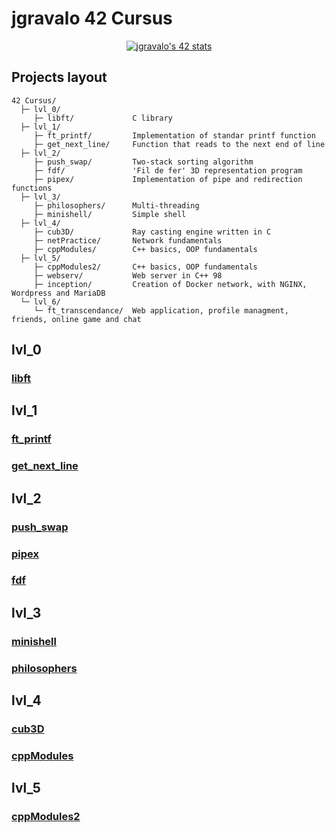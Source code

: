 # jgravalo 42 Cursus

<div align="center">
  
[![jgravalo's 42 stats](https://badge.mediaplus.ma/greenbinary/jgravalo?1337Badge=off&UM6P=off)](https://github.com/jgravalo/42Cursus)

</div>

## Projects layout

    42 Cursus/
      ├─ lvl_0/
         ├─ libft/             C library
      ├─ lvl_1/
         ├─ ft_printf/         Implementation of standar printf function
         ├─ get_next_line/     Function that reads to the next end of line
      ├─ lvl_2/
         ├─ push_swap/         Two-stack sorting algorithm
         ├─ fdf/               'Fil de fer' 3D representation program
         ├─ pipex/             Implementation of pipe and redirection functions
      ├─ lvl_3/
         ├─ philosophers/      Multi-threading
         ├─ minishell/         Simple shell
      ├─ lvl_4/
         ├─ cub3D/             Ray casting engine written in C
         ├─ netPractice/       Network fundamentals
         ├─ cppModules/        C++ basics, OOP fundamentals
      ├─ lvl_5/
         ├─ cppModules2/       C++ basics, OOP fundamentals
         ├─ webserv/           Web server in C++ 98
         ├─ inception/         Creation of Docker network, with NGINX, Wordpress and MariaDB
      └─ lvl_6/
         └─ ft_transcendance/  Web application, profile managment, friends, online game and chat

## lvl_0
### [libft](https://github.com/jgravalo/Libft)
## lvl_1
### [ft_printf](https://github.com/jgravalo/ft_printf)
### [get_next_line](https://github.com/jgravalo/Get_next_line)
## lvl_2
### [push_swap](https://github.com/jgravalo/Push_swap)
### [pipex](https://github.com/jgravalo/Pipex)
### [fdf](https://github.com/jgravalo/FdF)
## lvl_3
### [minishell](https://github.com/jgravalo/Minishell)
### [philosophers](https://github.com/jgravalo/Philosophers)
## lvl_4
### [cub3D](https://github.com/jgravalo/Cub3D)
### [cppModules](https://github.com/jgravalo/CPP-modules)
## lvl_5
### [cppModules2](https://github.com/jgravalo/CPP-modules_2)
